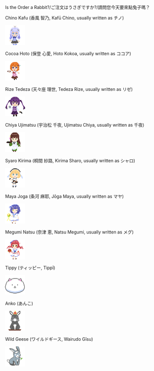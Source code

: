 Is the Order a Rabbit?/ご注文はうさぎですか?/請問您今天要來點兔子嗎？

Chino Kafu (香風 智乃, Kafū Chino, usually written as チノ)

![Chino Kafu](KafuuChino64.png "Chino Kafu")

Cocoa Hoto (保登 心愛, Hoto Kokoa, usually written as ココア)

![Cocoa Hoto](CocoaHoto64SD.png "Cocoa Hoto")

Rize Tedeza (天々座 理世, Tedeza Rize, usually written as リゼ)

![Rize Tedeza](RizeTedeza64SD.png "Rize Tedeza")

Chiya Ujimatsu (宇治松 千夜, Ujimatsu Chiya, usually written as 千夜)

![Chiya Ujimatsu](ChiyaUjimatsu64SD.png "Chiya Ujimatsu")

Syaro Kirima (桐間 紗路, Kirima Sharo, usually written as シャロ)

![Syaro Kirima](SyaroKirima64SD.png "Syaro Kirima")

Maya Joga (条河 麻耶, Jōga Maya, usually written as マヤ)

![Maya Joga](MayaJoga64SD.png "Maya Joga")

Megumi Natsu (奈津 恵, Natsu Megumi, usually written as メグ)

![Megumi Natsu](NatsuMegumi64SD.png "Megumi Natsu")

Tippy (ティッピー, Tippī)

![Tippy](Tippy64.png "Tippy")

Anko (あんこ)

![Anko](Anko64SD.png "Anko")

Wild Geese (ワイルドギース, Wairudo Gīsu)

![Wild Geese](WildGeese64SD.png "Wild Geese")
